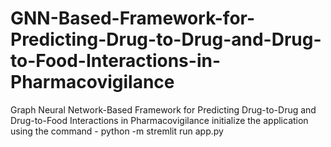 # GNN-Based-Framework-for-Predicting-Drug-to-Drug-and-Drug-to-Food-Interactions-in-Pharmacovigilance
Graph Neural Network-Based Framework for Predicting Drug-to-Drug and Drug-to-Food Interactions in Pharmacovigilance
initialize the application using the command - python -m stremlit run app.py

